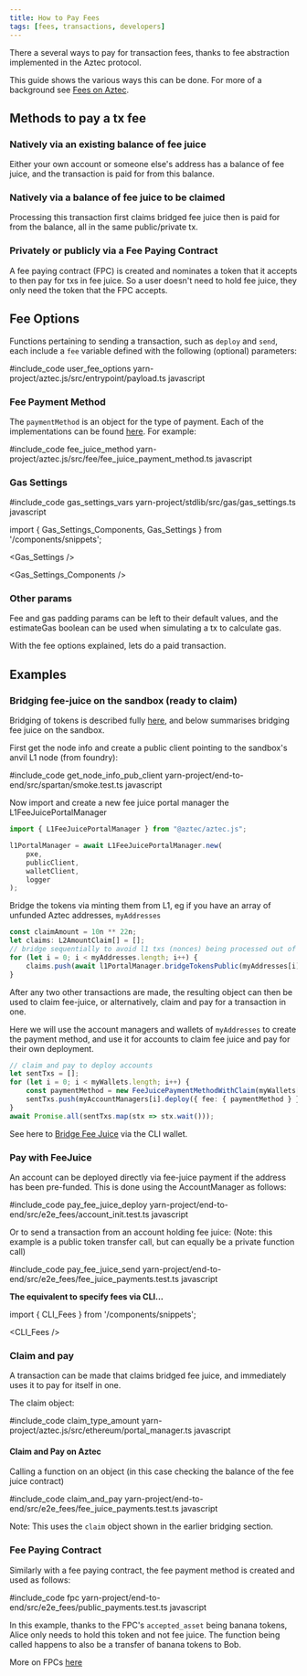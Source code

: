 ```yaml
---
title: How to Pay Fees
tags: [fees, transactions, developers]
---
```


There a several ways to pay for transaction fees, thanks to fee abstraction implemented in the Aztec protocol.

This guide shows the various ways this can be done. For more of a background see [Fees on Aztec](../../../aztec/concepts/fees).

## Methods to pay a tx fee

### Natively via an existing balance of fee juice

Either your own account or someone else's address has a balance of fee juice, and the transaction is paid for from this balance.

### Natively via a balance of fee juice to be claimed

Processing this transaction first claims bridged fee juice then is paid for from the balance, all in the same public/private tx.

### Privately or publicly via a Fee Paying Contract

A fee paying contract (FPC) is created and nominates a token that it accepts to then pay for txs in fee juice. So a user doesn't need to hold fee juice, they only need the token that the FPC accepts.

## Fee Options

Functions pertaining to sending a transaction, such as `deploy` and `send`, each include a `fee` variable defined with the following (optional) parameters:

#include_code user_fee_options yarn-project/aztec.js/src/entrypoint/payload.ts javascript


### Fee Payment Method

The `paymentMethod` is an object for the type of payment. Each of the implementations can be found [here](https://github.com/AztecProtocol/aztec-packages/blob/#include_aztec_version/yarn-project/aztec.js/src/fee). For example:

#include_code fee_juice_method yarn-project/aztec.js/src/fee/fee_juice_payment_method.ts javascript

### Gas Settings

#include_code gas_settings_vars yarn-project/stdlib/src/gas/gas_settings.ts javascript

import { Gas_Settings_Components, Gas_Settings } from '/components/snippets';

<Gas_Settings />

<Gas_Settings_Components />


### Other params

Fee and gas padding params can be left to their default values, and the estimateGas boolean can be used when simulating a tx to calculate gas.

With the fee options explained, lets do a paid transaction.

## Examples

### Bridging fee-juice on the sandbox (ready to claim)

Bridging of tokens is described fully [here](../../../developers/tutorials/codealong/contract_tutorials/token_bridge#deposit-to-aztec), and below summarises bridging fee juice on the sandbox.

First get the node info and create a public client pointing to the sandbox's anvil L1 node (from foundry):

#include_code get_node_info_pub_client yarn-project/end-to-end/src/spartan/smoke.test.ts javascript

Now import and create a new fee juice portal manager the L1FeeJuicePortalManager

```ts
import { L1FeeJuicePortalManager } from "@aztec/aztec.js";

l1PortalManager = await L1FeeJuicePortalManager.new(
    pxe,
    publicClient,
    walletClient,
    logger
);
```

Bridge the tokens via minting them from L1, eg if you have an array of unfunded Aztec addresses, `myAddresses`

```ts
const claimAmount = 10n ** 22n;
let claims: L2AmountClaim[] = [];
// bridge sequentially to avoid l1 txs (nonces) being processed out of order
for (let i = 0; i < myAddresses.length; i++) {
    claims.push(await l1PortalManager.bridgeTokensPublic(myAddresses[i], claimAmount, true /*mint*/));
}
```

After any two other transactions are made, the resulting object can then be used to claim fee-juice, or alternatively, claim and pay for a transaction in one.

Here we will use the account managers and wallets of `myAddresses` to create the payment method, and use it for accounts to claim fee juice and pay for their own deployment.

```ts
// claim and pay to deploy accounts
let sentTxs = [];
for (let i = 0; i < myWallets.length; i++) {
    const paymentMethod = new FeeJuicePaymentMethodWithClaim(myWallets[i], claims[i]);
    sentTxs.push(myAccountManagers[i].deploy({ fee: { paymentMethod } }));
}
await Promise.all(sentTxs.map(stx => stx.wait()));
```


See here to [Bridge Fee Juice](../../../developers/reference/environment_reference/cli_wallet_reference#bridge-fee-juice) via the CLI wallet.

### Pay with FeeJuice

An account can be deployed directly via fee-juice payment if the address has been pre-funded.
This is done using the AccountManager as follows:

#include_code pay_fee_juice_deploy yarn-project/end-to-end/src/e2e_fees/account_init.test.ts javascript

Or to send a transaction from an account holding fee juice:
(Note: this example is a public token transfer call, but can equally be a private function call)

#include_code pay_fee_juice_send yarn-project/end-to-end/src/e2e_fees/fee_juice_payments.test.ts javascript

**The equivalent to specify fees via CLI...**

import { CLI_Fees } from '/components/snippets';

<CLI_Fees />

### Claim and pay

A transaction can be made that claims bridged fee juice, and immediately uses it to pay for itself in one.

The claim object:

#include_code claim_type_amount yarn-project/aztec.js/src/ethereum/portal_manager.ts javascript


#### Claim and Pay on Aztec

Calling a function on an object (in this case checking the balance of the fee juice contract)

#include_code claim_and_pay yarn-project/end-to-end/src/e2e_fees/fee_juice_payments.test.ts javascript

Note: This uses the `claim` object shown in the earlier bridging section.

### Fee Paying Contract

Similarly with a fee paying contract, the fee payment method is created and used as follows:

#include_code fpc yarn-project/end-to-end/src/e2e_fees/public_payments.test.ts javascript

In this example, thanks to the FPC's `accepted_asset` being banana tokens, Alice only needs to hold this token and not fee juice. The function being called happens to also be a transfer of banana tokens to Bob.

More on FPCs [here](https://github.com/AztecProtocol/aztec-packages/tree/#include_aztec_version/noir-projects/noir-contracts/contracts/fpc_contract/src/main.nr)
